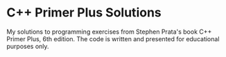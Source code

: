 # C++ Primer Plus Solutions
 My solutions to programming exercises from Stephen Prata's book C++ Primer Plus, 6th edition.
 The code is written and presented for educational purposes only.
